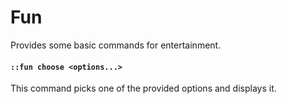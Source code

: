 ﻿# Fun

Provides some basic commands for entertainment.

#### `::fun choose <options...>`

This command picks one of the provided options and displays it.
